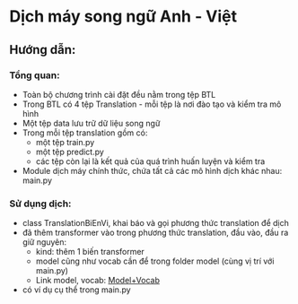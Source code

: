 # Dịch máy song ngữ Anh - Việt
## Hướng dẫn:
### Tổng quan:
- Toàn bộ chương trình cài đặt đều nằm trong tệp BTL
- Trong BTL có 4 tệp Translation - mỗi tệp là nơi đào tạo và kiểm tra mô hình
- Một tệp data lưu trữ dữ liệu song ngữ 
- Trong mỗi tệp translation gồm có:
    + một tệp train.py
    + một tệp predict.py
    + các tệp còn lại là kết quả của quá trình huấn luyện và kiểm tra
- Module dịch máy chính thức, chứa tất cả các mô hình dịch khác nhau: main.py
### Sử dụng dịch:
- class TranslationBiEnVi, khai báo và gọi phương thức translation để dịch
- đã thêm transformer vào trong phương thức translation, đầu vào, đầu ra giữ nguyên:
    - kind: thêm 1 biến transformer
    - model cũng như vocab cần để trong folder model (cùng vị trí với main.py)
    - Link model, vocab: [Model+Vocab](https://drive.google.com/drive/folders/1khpuzDEl6e0j7I6-nsN1YMR-Me7B2t6W?usp=sharing)
- có ví dụ cụ thể trong main.py